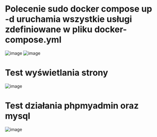 # Polecenie sudo docker compose up -d uruchamia wszystkie usługi zdefiniowane w pliku docker-compose.yml
![image](https://github.com/SiKret100/lab11/assets/83550480/3b489008-c95d-450c-ac05-ef1b731544be)
![image](https://github.com/SiKret100/lab11/assets/83550480/b51262d7-9526-4df6-b8bc-6bdf05d3fa37)

# Test wyświetlania strony
![image](https://github.com/SiKret100/lab11/assets/83550480/44488469-51d2-4e4b-98c6-bda745227a8d)

# Test działania phpmyadmin oraz mysql
![image](https://github.com/SiKret100/lab11/assets/83550480/4d7b8c22-8037-4a2d-895b-e5dafb59ac56)

